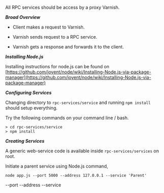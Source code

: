 All RPC services should be access by a proxy Varnish.

***Broad Overview***

* Client makes a request to Varnish.

* Varnish sends request to a RPC service.

* Varnish gets a response and forwards it to the client.


***Installing Node.js***

Installing instructions for node.js can be found on
[https://github.com/joyent/node/wiki/Installing-Node.js-via-package-manager](https://github.com/joyent/node/wiki/Installing-Node.js-via-package-manager)

***Configuring Services***

Changing directory to ``rpc-services/service`` and running ``npm install`` should setup everything.

Try the following commands on your command line / bash.

```
> cd rpc-services/service
> npm install
```

***Creating Services***

A generic web-service code is available inside ``rpc-services/services`` on root.

Initiate a parent service using Node.js command,

``node app.js --port 5000 --address 127.0.0.1 --service 'Parent'``

--port
--address
--service
